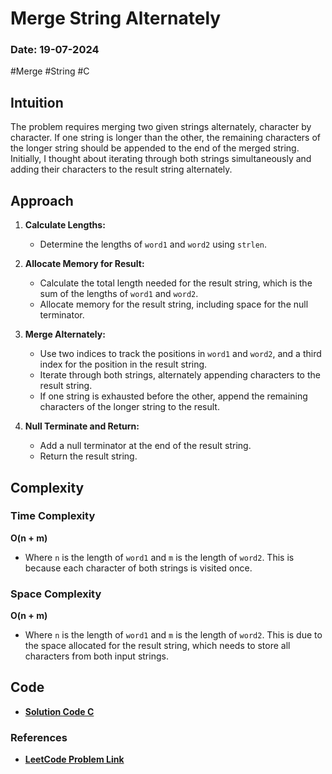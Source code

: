 # Merge String Alternately
### Date: 19-07-2024

#Merge #String #C

## Intuition
The problem requires merging two given strings alternately, character by character. If one string is longer than the other, the remaining characters of the longer string should be appended to the end of the merged string. Initially, I thought about iterating through both strings simultaneously and adding their characters to the result string alternately.

## Approach

1. **Calculate Lengths:**
    - Determine the lengths of `word1` and `word2` using `strlen`.

2. **Allocate Memory for Result:**
    - Calculate the total length needed for the result string, which is the sum of the lengths of `word1` and `word2`.
    - Allocate memory for the result string, including space for the null terminator.

3. **Merge Alternately:**
    - Use two indices to track the positions in `word1` and `word2`, and a third index for the position in the result string.
    - Iterate through both strings, alternately appending characters to the result string.
    - If one string is exhausted before the other, append the remaining characters of the longer string to the result.

4. **Null Terminate and Return:**
    - Add a null terminator at the end of the result string.
    - Return the result string.

## Complexity

### Time Complexity

**O(n + m)**

- Where `n` is the length of `word1` and `m` is the length of `word2`. This is because each character of both strings is visited once.

### Space Complexity

**O(n + m)**

- Where `n` is the length of `word1` and `m` is the length of `word2`. This is due to the space allocated for the result string, which needs to store all characters from both input strings.

## Code




- **[Solution Code C](./1768.c)**

### References

- **[LeetCode Problem Link](https://leetcode.com/problems/merge-strings-alternately/?envType=study-plan-v2&envId=leetcode-75)**

